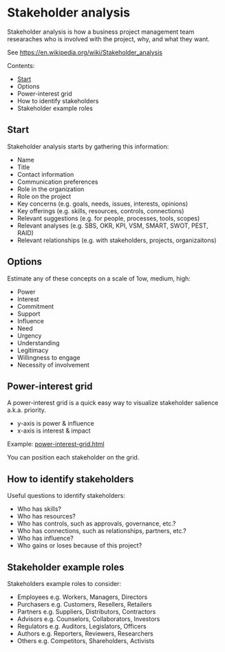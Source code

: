 # Stakeholder analysis

Stakeholder analysis is how a business project management team researaches who is involved with the project, why, and what they want.

See https://en.wikipedia.org/wiki/Stakeholder_analysis

Contents:
* <a href="start">Start</a>
* <a name="options">Options</a>
* <a name="power-interest-grid">Power-interest grid</a>
* <a name="how-to-identify-stakeholders">How to identify stakeholders</a>
* <a name="stakeholder-example-roles">Stakeholder example roles</a>


<h2><a name="start">Start</a></h2>

Stakeholder analysis starts by gathering this information:

* Name 
* Title
* Contact information
* Communication preferences
* Role in the organization
* Role on the project
* Key concerns (e.g. goals, needs, issues, interests, opinions)
* Key offerings (e.g. skills, resources, controls, connections)
* Relevant suggestions (e.g. for people, processes, tools, scopes)
* Relevant analyses (e.g. SBS, OKR, KPI, VSM, SMART, SWOT, PEST, RAID)
* Relevant relationships (e.g. with stakeholders, projects, organizaitons)


<h2><a name="options">Options</a></h2>

Estimate any of these concepts on a scale of 1ow, medium, high:

* Power
* Interest
* Commitment
* Support
* Influence
* Need
* Urgency
* Understanding
* Legitimacy
* Willingness to engage
* Necessity of involvement


<h2><a name="power-interest-grid">Power-interest grid</a></h2>

A power-interest grid is a quick easy way to visualize stakeholder salience a.k.a. priority.

* y-axis is power &amp; influence
* x-axis is interest &amp; impact

Example: <a href="power-interest-grid.html">power-interest-grid.html</a>

You can position each stakeholder on the grid.


<h2><a name="how-to-identify-stakeholders">How to identify stakeholders</a></h2>

Useful questions to identify stakeholders:

* Who has skills?
* Who has resources?
* Who has controls, such as approvals, governance, etc.?
* Who has connections, such as relationships, partners, etc.?
* Who has influence?
* Who gains or loses because of this project?


<h2><a name="stakeholder-example-roles">Stakeholder example roles</a></h2>

Stakeholders example roles to consider:

* Employees e.g. Workers, Managers, Directors
* Purchasers e.g. Customers, Resellers, Retailers
* Partners e.g. Suppliers, Distributors, Contractors
* Advisors e.g. Counselors, Collaborators, Investors
* Regulators e.g. Auditors, Legislators, Officers
* Authors e.g. Reporters, Reviewers, Researchers
* Others e.g. Competitors, Shareholders, Activists
